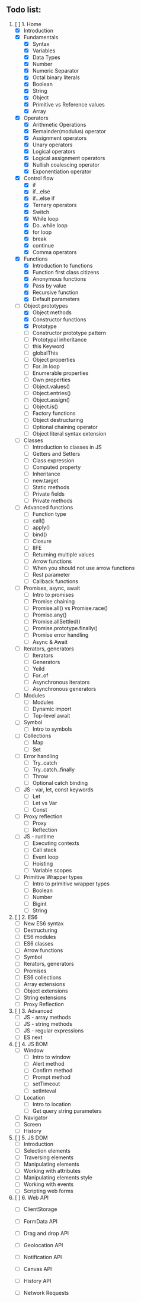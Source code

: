 ## Todo list:

1. [ ] 1. Home
    - [x] Introduction
    - [x] Fundamentals
        - [x] Syntax 
        - [x] Variables
        - [x] Data Types
        - [x] Number
        - [x] Numeric Separator
        - [x] Octal binary literals
        - [x] Boolean
        - [x] String
        - [x] Object
        - [x] Primitive vs Reference values
        - [x] Array
    - [x] Operators
        - [x] Arithmetic Operations
        - [x] Remainder(modulus) operator
        - [x] Assignment operators
        - [x] Unary operators
        - [x] Logical operators
        - [x] Logical assignment operators
        - [x] Nullish coalescing operator
        - [x] Exponentiation operator
    - [x] Control flow
        - [x] if
        - [x] if...else
        - [x] if...else if
        - [x] Ternary operators
        - [x] Switch
        - [x] While loop
        - [x] Do..while loop
        - [x] for loop
        - [x] break
        - [x] continue
        - [x] Comma operators
    - [x] Functions
        - [x] Introduction to functions
        - [x] Function first class citizens
        - [x] Anonymous functions
        - [x] Pass by value
        - [x] Recursive function
        - [x] Default parameters
    - [ ] Object prototypes
        - [x] Object methods
        - [x] Constructor functions
        - [x] Prototype
        - [ ] Constructor prototype pattern
        - [ ] Prototypal inheritance
        - [ ] this Keyword
        - [ ] globalThis
        - [ ] Object properties
        - [ ] For..in loop
        - [ ] Enumerable properties
        - [ ] Own properties
        - [ ] Object.values()
        - [ ] Object.entries()
        - [ ] Object.assign() 
        - [ ] Object.is()
        - [ ] Factory functions
        - [ ] Object destructuring
        - [ ] Optional chaining operator
        - [ ] Object literal syntax extension
    - [ ] Classes
        - [ ] Introduction to classes in JS
        - [ ] Getters and Setters
        - [ ] Class expression
        - [ ] Computed property
        - [ ] Inheritance
        - [ ] new.target
        - [ ] Static methods
        - [ ] Private fields
        - [ ] Private methods
    - [ ] Advanced functions
        - [ ] Function type
        - [ ] call()
        - [ ] apply()
        - [ ] bind()
        - [ ] Closure
        - [ ] IIFE
        - [ ] Returning multiple values
        - [ ] Arrow functions
        - [ ] When you should not use arrow functions
        - [ ] Rest parameter
        - [ ] Callback functions
    - [ ] Promises, async, await
        - [ ] Intro to promises
        - [ ] Promise chaining
        - [ ] Promise.all() vs Promise.race()
        - [ ] Promise.any()
        - [ ] Promise.allSettled()
        - [ ] Promise.prototype.finally()
        - [ ] Promise error handling
        - [ ] Async & Await
    - [ ] Iterators, generators
        - [ ] Iterators
        - [ ] Generators
        - [ ] Yeild
        - [ ] For..of
        - [ ] Asynchronous iterators
        - [ ] Asynchronous generators
    - [ ] Modules
        - [ ] Modules
        - [ ] Dynamic import
        - [ ] Top-level await
    - [ ] Symbol
        - [ ] Intro to symbols
    - [ ] Collections
        - [ ] Map
        - [ ] Set
    - [ ] Error handling
        - [ ] Try..catch
        - [ ] Try..catch..finally
        - [ ] Throw
        - [ ] Optional catch binding
    - [ ] JS - var, let, const keywords
        - [ ] Let
        - [ ] Let vs Var
        - [ ] Const
    - [ ] Proxy reflection
        - [ ] Proxy
        - [ ] Reflection
    - [ ] JS - runtime
        - [ ] Executing contexts
        - [ ] Call stack
        - [ ] Event loop
        - [ ] Hoisting
        - [ ] Variable scopes
    - [ ] Primitive Wrapper types
        - [ ] Intro to primitive wrapper types
        - [ ] Boolean
        - [ ] Number
        - [ ] Bigint
        - [ ] String

2. [ ] 2. ES6
    - [ ] New ES6 syntax
    - [ ] Destructuring
    - [ ] ES6 modules
    - [ ] ES6 classes
    - [ ] Arrow functions
    - [ ] Symbol 
    - [ ] Iterators, generators
    - [ ] Promises
    - [ ] ES6 collections
    - [ ] Array extensions
    - [ ] Object extensions
    - [ ] String extensions
    - [ ] Proxy Reflection

3. [ ] 3. Advanced
    - [ ] JS - array methods
    - [ ] JS - string methods
    - [ ] JS - regular expressions
    - [ ] ES next

4. [ ] 4. JS BOM
    - [ ] Window
        - [ ] Intro to window
        - [ ] Alert method
        - [ ] Confirm method 
        - [ ] Prompt method
        - [ ] setTimeout
        - [ ] setInteval
    - [ ] Location
        - [ ] Intro to location
        - [ ] Get query string parameters
    - [ ] Navigator
    - [ ] Screen
    - [ ] History

5. [ ] 5. JS DOM
    - [ ] Introduction
    - [ ] Selection elements
    - [ ] Traversing elements
    - [ ] Manipulating elements
    - [ ] Working with attributes
    - [ ] Manipulating elements style
    - [ ] Working with events
    - [ ] Scripting web forms

6. [ ] 6. Web API
    - [ ] ClientStorage
    - [ ] FormData API
    - [ ] Drag and drop API
    - [ ] Geolocation API
    - [ ] Notification API
    - [ ] Canvas API
    - [ ] History API
    - [ ] Network Requests
    
